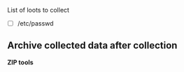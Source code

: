 List of loots to collect
- [ ] /etc/passwd

## Archive collected data after collection

**ZIP tools**
